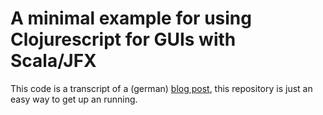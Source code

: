 # A minimal example for using Clojurescript for GUIs with Scala/JFX

This code is a transcript of a (german) [blog post](http://funktionale-programmierung.de/2014/11/11/funktional-frontend-clojurescript.html), this repository is just an easy way to get up an running.
